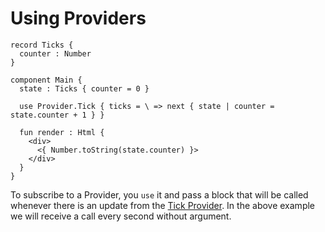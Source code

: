 # Using Providers

```text
record Ticks {
  counter : Number
}

component Main {
  state : Ticks { counter = 0 }

  use Provider.Tick { ticks = \ => next { state | counter = state.counter + 1 } }

  fun render : Html {
    <div>
      <{ Number.toString(state.counter) }>
    </div>
  }
}
```

To subscribe to a Provider, you  `use` it and pass a block that will be called whenever there is an update from the [Tick Provider](https://github.com/mint-lang/mint-core/blob/master/source/Provider/Tick.mint). In the above example we will receive a call every second without argument.

